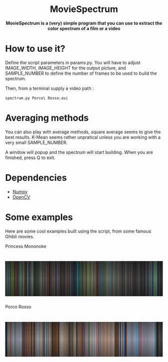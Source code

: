 <h1 align="center">
    MovieSpectrum
</h1>
<p align="center">
<b>MovieSpectrum is a (very) simple program that you can use to extract the color spectrum of a film or a video</b>
</p>

# How to use it?
Define the script parameters in params.py.
You will have to adjust IMAGE_WIDTH, IMAGE_HEIGHT for the output picture, and SAMPLE_NUMBER to define the number of frames to be used to build the spectrum.

Then, from a terminal supply a video path :

    spectrum.py Porco\ Rosso.avi

# Averaging methods
You can also play with average methods, square average seems to give the best results.
K-Mean seems rather unpratical unless you are working with a very small SAMPLE_NUMBER.

A window will popup and the spectrum will start building. When you are finished, press Q to exit.

# Dependencies
* <a href="https://github.com/numpy/numpy">Numpy</a>
* <a href="https://github.com/opencv/opencv">OpenCV</a>

# Some examples
Here are some cool examples built using the script, from some famous Ghibli movies.

Princess Mononoke

<h1 align="center">
    <img src="examples/mononoke.png">
</h1>

Porco Rosso

<h1 align="center">
    <img src="examples/porco_rosso.png">
</h1>
